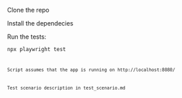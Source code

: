 Clone the repo

Install the dependecies

Run the tests:

<code>npx playwright test<code>

Script assumes that the app is running on http://localhost:8080/

Test scenario description in test_scenario.md